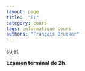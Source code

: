 ```yaml
---
layout: page
title:  "ET"
category: cours
tags: informatique cours 
authors: "François Brucker"
---
```


[sujet](./et_2021_2022.pdf)

**Examen terminal de 2h**.
